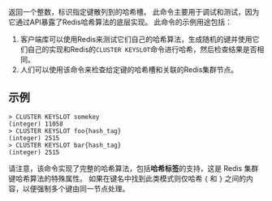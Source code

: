 返回一个整数，标识指定键散列到的哈希槽。
此命令主要用于调试和测试，因为它通过API暴露了Redis哈希算法的底层实现。
此命令的示例用途包括：

1. 客户端库可以使用Redis来测试它们自己的哈希算法，生成随机的键并使用它们自己的实现和Redis的`CLUSTER KEYSLOT`命令进行哈希，然后检查结果是否相同。
2. 人们可以使用该命令来检查给定键的哈希槽和关联的Redis集群节点。

## 示例

```
> CLUSTER KEYSLOT somekey
(integer) 11058
> CLUSTER KEYSLOT foo{hash_tag}
(integer) 2515
> CLUSTER KEYSLOT bar{hash_tag}
(integer) 2515
```

请注意，该命令实现了完整的哈希算法，包括**哈希标签**的支持，这是 Redis 集群键哈希算法的特殊属性。 如果在键名中找到此类模式则仅哈希 `{` 和 `}` 之间的内容，以便强制多个键由同一节点处理。
